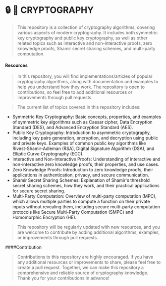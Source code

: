 # 🔒 🔑 CRYPTOGRAPHY

> This repository is a collection of cryptography algorithms, covering various aspects of modern cryptography. It includes both symmetric key cryptography and public key cryptography, as well as other related topics such as interactive and non-interactive proofs, zero knowledge proofs, Shamir secret sharing schemes, and multi-party computation.
#### Resources
> In this repository, you will find implementations/articles of popular cryptography algorithms, along with documentation and examples to help you understand how they work. The repository is open to contributions, so feel free to add additional resources or improvements through pull requests.


> The current list of topics covered in this repository includes:

* Symmetric Key Cryptography: Basic concepts, properties, and examples of symmetric key algorithms such as Caesar cipher, Data Encryption Standard (DES), and Advanced Encryption Standard (AES).
* Public Key Cryptography: Introduction to asymmetric cryptography, including key pairs generation, encryption, and decryption using public and private keys. Examples of common public key algorithms like Rivest-Shamir-Adleman (RSA), Digital Signature Algorithm (DSA), and Elliptic Curve Cryptography (ECC).
* Interactive and Non-Interactive Proofs: Understanding of interactive and non-interactive zero knowledge proofs, their properties, and use cases.
* Zero Knowledge Proofs: Introduction to zero knowledge proofs, their applications in authentication, privacy, and secure communication.
* Shamir Secret Sharing Schemes: Explanation of Shamir's threshold secret sharing schemes, how they work, and their practical applications for secure secret sharing.
* Multi-Party Computation: Overview of multi-party computation (MPC), which allows multiple parties to compute a function on their private inputs without revealing them, including secure multi-party computation protocols like Secure Multi-Party Computation (SMPC) and Homomorphic Encryption (HE).

> This repository will be regularly updated with new resources, and you are welcome to contribute by adding additional algorithms, examples, or improvements through pull requests.

####Contribution
> Contributions to this repository are highly encouraged. If you have any additional resources or improvements to share, please feel free to create a pull request. Together, we can make this repository a comprehensive and reliable source of cryptography knowledge. Thank you for your contributions in advance!
